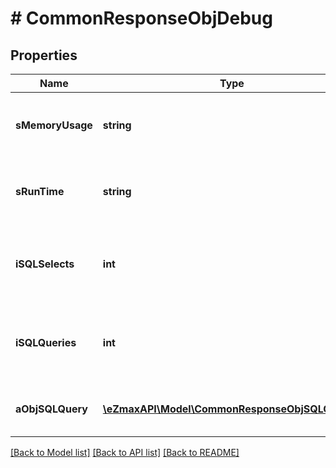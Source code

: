 # # CommonResponseObjDebug

## Properties

Name | Type | Description | Notes
------------ | ------------- | ------------- | -------------
**sMemoryUsage** | **string** | The peak memory allocated during the API request execution. Formatted as a human readable string |
**sRunTime** | **string** | The total server execution time of the API request execution. Formatted as a human readable string |
**iSQLSelects** | **int** | The number of SQL SELECT queries that were sent to the database server during the API request execution |
**iSQLQueries** | **int** | The number of SQL INSERT/UPDATE/DELETE queries that were sent to the database server during the API request execution |
**aObjSQLQuery** | [**\eZmaxAPI\Model\CommonResponseObjSQLQuery[]**](CommonResponseObjSQLQuery.md) | An array of the SQL Queries that were executed during the API request execution |

[[Back to Model list]](../../README.md#models) [[Back to API list]](../../README.md#endpoints) [[Back to README]](../../README.md)
